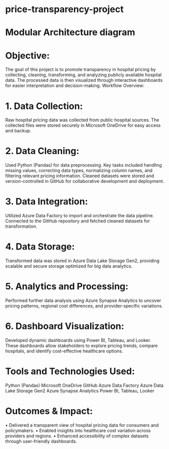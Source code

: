 # price-transparency-project
# Modular Architecture diagram​

# Objective:
The goal of this project is to promote transparency in hospital pricing by collecting, cleaning, transforming, and analyzing publicly available hospital data. The processed data is then visualized through interactive dashboards for easier interpretation and decision-making.
Workflow Overview:
# 1. Data Collection:
Raw hospital pricing data was collected from public hospital sources. The collected files were stored securely in Microsoft OneDrive for easy access and backup.
# 2. Data Cleaning:
Used Python (Pandas) for data preprocessing. Key tasks included handling missing values, correcting data types, normalizing column names, and filtering relevant pricing information. Cleaned datasets were stored and version-controlled in GitHub for collaborative development and deployment.
# 3. Data Integration:
Utilized Azure Data Factory to import and orchestrate the data pipeline. Connected to the GitHub repository and fetched cleaned datasets for transformation.
# 4. Data Storage:
Transformed data was stored in Azure Data Lake Storage Gen2, providing scalable and secure storage optimized for big data analytics.
# 5. Analytics and Processing:
Performed further data analysis using Azure Synapse Analytics to uncover pricing patterns, regional cost differences, and provider-specific variations.
# 6. Dashboard Visualization:
Developed dynamic dashboards using Power BI, Tableau, and Looker. These dashboards allow stakeholders to explore pricing trends, compare hospitals, and identify cost-effective healthcare options.
# Tools and Technologies Used:
Python (Pandas)
Microsoft OneDrive
GitHub
Azure Data Factory
Azure Data Lake Storage Gen2
Azure Synapse Analytics
Power BI, Tableau, Looker
# Outcomes & Impact:
• Delivered a transparent view of hospital pricing data for consumers and policymakers.
• Enabled insights into healthcare cost variation across providers and regions.
• Enhanced accessibility of complex datasets through user-friendly dashboards.

